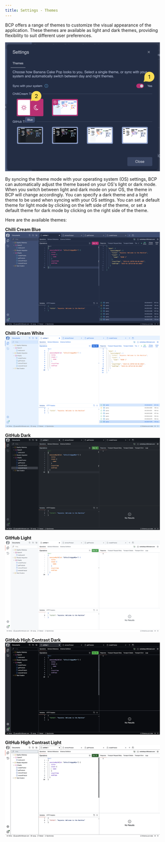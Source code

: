 ```yaml
---
title: Settings - Themes
---
```


BCP offers a range of themes to customize the visual appearance of the application. These themes are available as light and dark themes, providing flexibility to suit different user preferences.

![Theme Sync](./images/theme-0.png)

By syncing the theme mode with your operating system (OS) settings, BCP can automatically adjust the theme based on your OS's light or dark mode. When you switch between light and dark mode on your OS, the theme in BCP will change accordingly. You can specify a dark theme and a light theme to be used when syncing with your OS settings. You can set a default theme for light mode by clicking on the left side of the theme, or set a default theme for dark mode by clicking on the right side of the theme.

Here are the available themes:

**Chilli Cream Blue** ![Chilli Cream Blue](./images/theme-1.png)

**Chilli Cream White** ![Chilli Cream Light](./images/theme-2.png)

**GitHub Dark** ![GitHub Dark](./images/theme-3.png)

**GitHub Light** ![GitHub Light](./images/theme-4.png)

**GitHub High Contrast Dark** ![GitHub High Contrast Dark](./images/theme-5.png)

**GitHub High Contrast Light** ![GitHub High Contrast Light](./images/theme-6.png)

